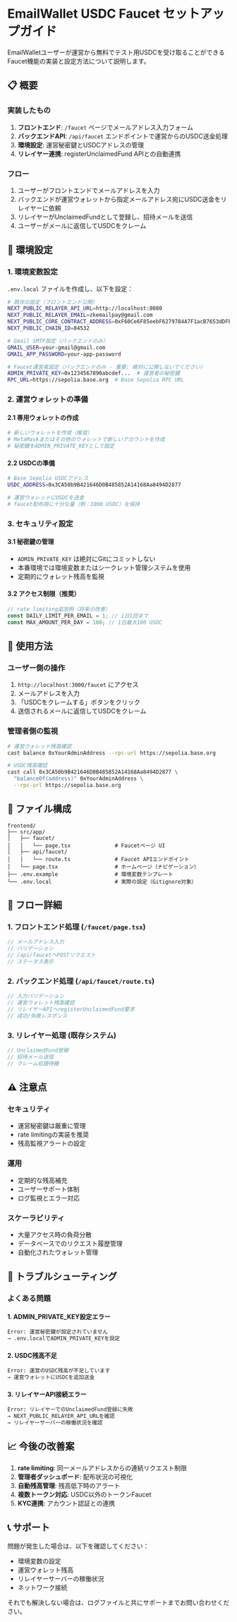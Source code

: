 # EmailWallet USDC Faucet セットアップガイド

EmailWalletユーザーが運営から無料でテスト用USDCを受け取ることができるFaucet機能の実装と設定方法について説明します。

## 📋 概要

### 実装したもの
1. **フロントエンド**: `/faucet` ページでメールアドレス入力フォーム
2. **バックエンドAPI**: `/api/faucet` エンドポイントで運営からのUSDC送金処理
3. **環境設定**: 運営秘密鍵とUSDCアドレスの管理
4. **リレイヤー連携**: registerUnclaimedFund APIとの自動連携

### フロー
1. ユーザーがフロントエンドでメールアドレスを入力
2. バックエンドが運営ウォレットから指定メールアドレス宛にUSDC送金をリレイヤーに依頼
3. リレイヤーがUnclaimedFundとして登録し、招待メールを送信
4. ユーザーがメールに返信してUSDCをクレーム

## 🔧 環境設定

### 1. 環境変数設定

`.env.local` ファイルを作成し、以下を設定：

```bash
# 既存の設定（フロントエンド公開）
NEXT_PUBLIC_RELAYER_API_URL=http://localhost:8080
NEXT_PUBLIC_RELAYER_EMAIL=zkemailpay@gmail.com
NEXT_PUBLIC_CORE_CONTRACT_ADDRESS=0xF60Ce6F85eebF6279784A7F1acB7653dDFEF86a3
NEXT_PUBLIC_CHAIN_ID=84532

# Gmail SMTP設定（バックエンドのみ）
GMAIL_USER=your-gmail@gmail.com
GMAIL_APP_PASSWORD=your-app-password

# Faucet運営者設定（バックエンドのみ - 重要: 絶対に公開しないでください）
ADMIN_PRIVATE_KEY=0x1234567890abcdef...  # 運営者の秘密鍵
RPC_URL=https://sepolia.base.org  # Base Sepolia RPC URL
```

### 2. 運営ウォレットの準備

#### 2.1 専用ウォレットの作成
```bash
# 新しいウォレットを作成（推奨）
# MetaMaskまたはその他のウォレットで新しいアカウントを作成
# 秘密鍵をADMIN_PRIVATE_KEYとして設定
```

#### 2.2 USDCの準備
```bash
# Base Sepolia USDCアドレス
USDC_ADDRESS=0x3CA50b9B421646D0B485852A14168Aa8494D2877

# 運営ウォレットにUSDCを送金
# faucet配布用に十分な量（例：1000 USDC）を保持
```

### 3. セキュリティ設定

#### 3.1 秘密鍵の管理
- `ADMIN_PRIVATE_KEY` は絶対にGitにコミットしない
- 本番環境では環境変数またはシークレット管理システムを使用
- 定期的にウォレット残高を監視

#### 3.2 アクセス制限（推奨）
```typescript
// rate limiting追加例（将来の改善）
const DAILY_LIMIT_PER_EMAIL = 1; // 1日1回まで
const MAX_AMOUNT_PER_DAY = 100; // 1日最大100 USDC
```

## 🚀 使用方法

### ユーザー側の操作
1. `http://localhost:3000/faucet` にアクセス
2. メールアドレスを入力
3. 「USDCをクレームする」ボタンをクリック
4. 送信されるメールに返信してUSDCをクレーム

### 管理者側の監視
```bash
# 運営ウォレット残高確認
cast balance 0xYourAdminAddress --rpc-url https://sepolia.base.org

# USDC残高確認
cast call 0x3CA50b9B421646D0B485852A14168Aa8494D2877 \
  "balanceOf(address)" 0xYourAdminAddress \
  --rpc-url https://sepolia.base.org
```

## 📁 ファイル構成

```
frontend/
├── src/app/
│   ├── faucet/
│   │   └── page.tsx              # Faucetページ UI
│   ├── api/faucet/
│   │   └── route.ts              # Faucet APIエンドポイント
│   └── page.tsx                  # ホームページ（ナビゲーション）
├── .env.example                  # 環境変数テンプレート
└── .env.local                    # 実際の設定（Gitignore対象）
```

## 🔄 フロー詳細

### 1. フロントエンド処理 (`/faucet/page.tsx`)
```typescript
// メールアドレス入力
// バリデーション
// /api/faucetへPOSTリクエスト
// ステータス表示
```

### 2. バックエンド処理 (`/api/faucet/route.ts`)
```typescript
// 入力バリデーション
// 運営ウォレット残高確認
// リレイヤーAPIへregisterUnclaimedFund要求
// 成功/失敗レスポンス
```

### 3. リレイヤー処理 (既存システム)
```rust
// UnclaimedFund登録
// 招待メール送信
// クレーム処理待機
```

## ⚠️ 注意点

### セキュリティ
- 運営秘密鍵は厳重に管理
- rate limitingの実装を推奨
- 残高監視アラートの設定

### 運用
- 定期的な残高補充
- ユーザーサポート体制
- ログ監視とエラー対応

### スケーラビリティ
- 大量アクセス時の負荷分散
- データベースでのリクエスト履歴管理
- 自動化されたウォレット管理

## 🐛 トラブルシューティング

### よくある問題

#### 1. ADMIN_PRIVATE_KEY設定エラー
```bash
Error: 運営秘密鍵が設定されていません
→ .env.localでADMIN_PRIVATE_KEYを設定
```

#### 2. USDC残高不足
```bash
Error: 運営のUSDC残高が不足しています
→ 運営ウォレットにUSDCを追加送金
```

#### 3. リレイヤーAPI接続エラー
```bash
Error: リレイヤーでのUnclaimedFund登録に失敗
→ NEXT_PUBLIC_RELAYER_API_URLを確認
→ リレイヤーサーバーの稼働状況を確認
```

## 📈 今後の改善案

1. **rate limiting**: 同一メールアドレスからの連続リクエスト制限
2. **管理者ダッシュボード**: 配布状況の可視化
3. **自動残高管理**: 残高低下時のアラート
4. **複数トークン対応**: USDC以外のトークンFaucet
5. **KYC連携**: アカウント認証との連携

## 📞 サポート

問題が発生した場合は、以下を確認してください：
- 環境変数の設定
- 運営ウォレット残高
- リレイヤーサーバーの稼働状況
- ネットワーク接続

それでも解決しない場合は、ログファイルと共にサポートまでお問い合わせください。